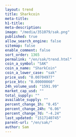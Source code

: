 ```yaml
---
layout: trend
title: Sharkcoin
meta-title: 
h1-title: 
meta-description: 
image: "/media/351079/sak.png"
published: true
allow_search_engine: false
sitemap: false
enable_comment: false
sort_order: 1365
permalink: "/en/sak/trend.html"
coin_a_symbol: "SAK"
coin_a_name: "SharkCoin"
coin_a_lower_case: "sak"
price_usd: "0.00704977"
price_btc: "0.00000060"
24h_volume_usd: "1591.99"
market_cap_usd: ""
total_supply: ""
available_supply: ""
percent_change_1h: "0.45"
percent_change_24h: "6.06"
percent_change_7d: "-4.24"
last_updated: "1517140745"
parent-url: "/en/sak/"
author: Sam
---
```


